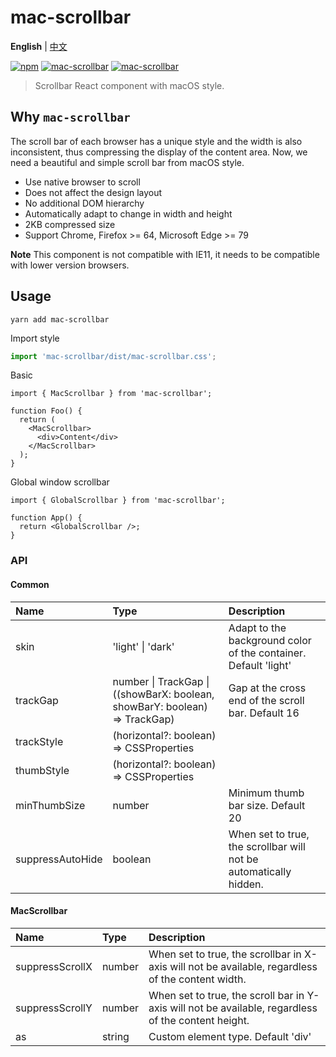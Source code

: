 # mac-scrollbar

**English** | [中文](./README.zh-CN.md)

[![npm](https://img.shields.io/npm/v/mac-scrollbar.svg?style=flat-square)](https://www.npmjs.com/package/mac-scrollbar) [![mac-scrollbar](https://badgen.net/bundlephobia/minzip/mac-scrollbar)](https://github.com/MinJieLiu/mac-scrollbar) [![mac-scrollbar](https://badgen.net/npm/dt/mac-scrollbar)](https://github.com/MinJieLiu/mac-scrollbar)

> Scrollbar React component with macOS style.

## Why `mac-scrollbar`

The scroll bar of each browser has a unique style and the width is also inconsistent, thus compressing the display of the content area. Now, we need a beautiful and simple scroll bar from macOS style.

- Use native browser to scroll
- Does not affect the design layout
- No additional DOM hierarchy
- Automatically adapt to change in width and height
- 2KB compressed size
- Support Chrome, Firefox >= 64, Microsoft Edge >= 79

**Note** This component is not compatible with IE11, it needs to be compatible with lower version browsers.

## Usage

```shell
yarn add mac-scrollbar
```

Import style

```jsx
import 'mac-scrollbar/dist/mac-scrollbar.css';
```

Basic

```tsx
import { MacScrollbar } from 'mac-scrollbar';

function Foo() {
  return (
    <MacScrollbar>
      <div>Content</div>
    </MacScrollbar>
  );
}
```

Global window scrollbar

```tsx
import { GlobalScrollbar } from 'mac-scrollbar';

function App() {
  return <GlobalScrollbar />;
}
```

### API

#### Common

| Name | Type | Description |
| :-- | :-- | :-- |
| skin | 'light' \| 'dark' | Adapt to the background color of the container. Default 'light' |
| trackGap | number \| TrackGap \| ((showBarX: boolean, showBarY: boolean) => TrackGap) | Gap at the cross end of the scroll bar. Default 16 |
| trackStyle | (horizontal?: boolean) => CSSProperties |  |
| thumbStyle | (horizontal?: boolean) => CSSProperties |  |
| minThumbSize | number | Minimum thumb bar size. Default 20 |
| suppressAutoHide | boolean | When set to true, the scrollbar will not be automatically hidden. |

#### MacScrollbar

| Name | Type | Description |
| :-- | :-- | :-- |
| suppressScrollX | number | When set to true, the scrollbar in X-axis will not be available, regardless of the content width. |
| suppressScrollY | number | When set to true, the scroll bar in Y-axis will not be available, regardless of the content height. |
| as | string | Custom element type. Default 'div' |
